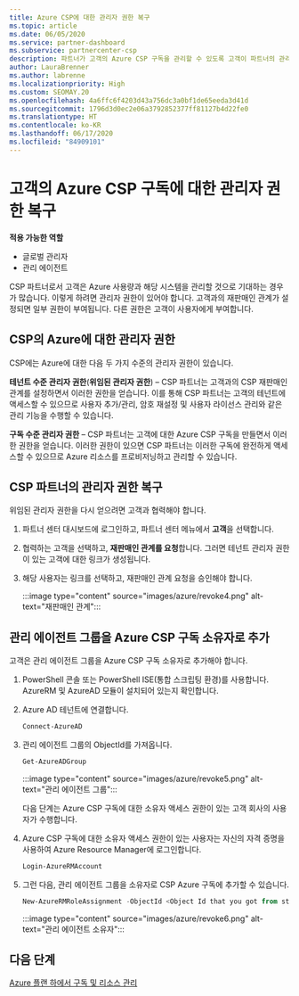 ```yaml
---
title: Azure CSP에 대한 관리자 권한 복구
ms.topic: article
ms.date: 06/05/2020
ms.service: partner-dashboard
ms.subservice: partnercenter-csp
description: 파트너가 고객의 Azure CSP 구독을 관리할 수 있도록 고객이 파트너의 관리자 권한을 복구하도록 돕는 방법에 대해 알아봅니다.
author: LauraBrenner
ms.author: labrenne
ms.localizationpriority: High
ms.custom: SEOMAY.20
ms.openlocfilehash: 4a6ffc6f4203d43a756dc3a0bf1de65eeda3d41d
ms.sourcegitcommit: 1796d3d0ec2e06a3792852377ff81127b4d22fe0
ms.translationtype: HT
ms.contentlocale: ko-KR
ms.lasthandoff: 06/17/2020
ms.locfileid: "84909101"
---
```

# <a name="reinstate-admin-privileges-for-a-customers-azure-csp-subscriptions"></a>고객의 Azure CSP 구독에 대한 관리자 권한 복구  

**적용 가능한 역할**

- 글로벌 관리자
- 관리 에이전트

CSP 파트너로서 고객은 Azure 사용량과 해당 시스템을 관리할 것으로 기대하는 경우가 많습니다. 이렇게 하려면 관리자 권한이 있어야 합니다. 고객과의 재판매인 관계가 설정되면 일부 권한이 부여됩니다. 다른 권한은 고객이 사용자에게 부여합니다.

## <a name="admin-privileges-for-azure-in-csp"></a>CSP의 Azure에 대한 관리자 권한

CSP에는 Azure에 대한 다음 두 가지 수준의 관리자 권한이 있습니다.

**테넌트 수준 관리자 권한**(**위임된 관리자 권한**) – CSP 파트너는 고객과의 CSP 재판매인 관계를 설정하면서 이러한 권한을 얻습니다. 이를 통해 CSP 파트너는 고객의 테넌트에 액세스할 수 있으므로 사용자 추가/관리, 암호 재설정 및 사용자 라이선스 관리와 같은 관리 기능을 수행할 수 있습니다.

**구독 수준 관리자 권한** – CSP 파트너는 고객에 대한 Azure CSP 구독을 만들면서 이러한 권한을 얻습니다. 이러한 권한이 있으면 CSP 파트너는 이러한 구독에 완전하게 액세스할 수 있으므로 Azure 리소스를 프로비저닝하고 관리할 수 있습니다.

## <a name="reinstate-csp-partners-admin-privileges"></a>CSP 파트너의 관리자 권한 복구

위임된 관리자 권한을 다시 얻으려면 고객과 협력해야 합니다.

1. 파트너 센터 대시보드에 로그인하고, 파트너 센터 메뉴에서 **고객**을 선택합니다.

2. 협력하는 고객을 선택하고, **재판매인 관계를 요청**합니다. 그러면 테넌트 관리자 권한이 있는 고객에 대한 링크가 생성됩니다.

3. 해당 사용자는 링크를 선택하고, 재판매인 관계 요청을 승인해야 합니다.

   :::image type="content" source="images/azure/revoke4.png" alt-text="재판매인 관계":::

## <a name="adding-the-admin-agents-group-as-an-owner-for-the-azure-csp-subscription"></a>관리 에이전트 그룹을 Azure CSP 구독 소유자로 추가

고객은 관리 에이전트 그룹을 Azure CSP 구독 소유자로 추가해야 합니다.

1. PowerShell 콘솔 또는 PowerShell ISE(통합 스크립팅 환경)를 사용합니다. AzureRM 및 AzureAD 모듈이 설치되어 있는지 확인합니다.

2. Azure AD 테넌트에 연결합니다.

   ```powershell
   Connect-AzureAD
   ```

3. 관리 에이전트 그룹의 ObjectId를 가져옵니다.

   ```powershell
   Get-AzureADGroup
   ```

   :::image type="content" source="images/azure/revoke5.png" alt-text="관리 에이전트 그룹":::

   다음 단계는 Azure CSP 구독에 대한 소유자 액세스 권한이 있는 고객 회사의 사용자가 수행합니다.

4. Azure CSP 구독에 대한 소유자 액세스 권한이 있는 사용자는 자신의 자격 증명을 사용하여 Azure Resource Manager에 로그인합니다.

   ```powershell
   Login-AzureRMAccount
   ```

5. 그런 다음, 관리 에이전트 그룹을 소유자로 CSP Azure 구독에 추가할 수 있습니다.

    ```powershell
    New-AzureRMRoleAssignment -ObjectId <Object Id that you got from step 3> -RoleDefinitionName Owner -Scope "/subscriptions/<SubscriptionId of CSP subscription>"
    ```

   :::image type="content" source="images/azure/revoke6.png" alt-text="관리 에이전트 소유자":::

## <a name="next-steps"></a>다음 단계

[Azure 플랜 하에서 구독 및 리소스 관리](azure-plan-manage.md)
